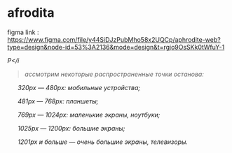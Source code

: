 # afrodita
figma link :  https://www.figma.com/file/y44SiDJzPubMho58x2UQCp/aphrodite-web?type=design&node-id=53%3A2136&mode=design&t=rgjo9OsSKk0tWfuY-1


<i>Р</i
>ассмотрим некоторые <i>распространенные</i> точки останова:
<ul>
<p>320px — 480px: мобильные устройства;</p>
<p>481px — 768px: планшеты;</p>
<p>769px — 1024px: маленькие экраны, ноутбуки;</p>
<p>1025px — 1200px: большие экраны;</p>
<p>1201px и больше — очень большие экраны, телевизоры.</p>
</ul>
